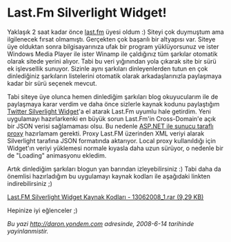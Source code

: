 # Last.Fm Silverlight Widget!
Yaklaşık 2 saat kadar önce
[last.fm](http://www.lastfm.com.tr/user/daronyondem/) üyesi oldum :)
Siteyi çok duymuştum ama ilgilenecek fırsat olmamıştı. Gerçekten çok
başarılı bir altyapısı var. Siteye üye olduktan sonra bilgisayarınıza
ufak bir program yüklüyorsunuz ve ister Windows Media Player ile ister
Winamp ile çaldığınız tüm şarkılar otomatik olarak sitede yerini alıyor.
Tabi bu veri yığınından yola çıkarak site bir sürü ek işlevsellik
sunuyor. Sizinle aynı şarkıları dinleyenlerden tutun en çok dinlediğiniz
şarkıların listelerini otomatik olarak arkadaşlarınızla paylaşmaya kadar
bir sürü seçenek mevcut.

Tabi siteye üye olunca hemen dinlediğim şarkıları blog okuyucularım ile
de paylaşmaya karar verdim ve daha önce sizlerle kaynak kodunu
paylaştığım [Twitter Silverlight
Widget](http://daron.yondem.com/tr/post/02884a23-9355-4a2b-885a-4577f2003d08)'a
el atarak Last.Fm uyumlu hale getirdim. Yeni uygulamayı hazırlarkenki en
büyük sorun Last.Fm'in Cross-Domain'e açık bir JSON verisi sağlamaması
olsu. Bu nedenle [ASP.NET ile sunucu taraflı
proxy](http://daron.yondem.com/tr/post/40f51ce0-3ca2-4f47-815a-5071386cd640)
hazırlamam gerekti. Proxy Last.FM üzerinden XML veriyi alarak
Silverlight tarafına JSON formatında aktarıyor. Local proxy kullanıldığı
için Widget'ın veriyi yüklemesi normale kıyasla daha uzun sürüyor, o
nedenle bir de "Loading" animasyonu ekledim.

Artık dinlediğim şarkıları blogun yan barından izleyebilirsiniz :) Tabi
daha da önemlisi hazırladığım bu uygulamayı kaynak kodları ile aşağıdaki
linkten indirebilirsiniz ;)

[Last.FM Silverlight Widget Kaynak Kodları - 13062008\_1.rar (9,29
KB)](media/Last_Fm_Silverlight_Widget/13062008_1.rar)

Hepinize iyi eğlenceler ;)



*Bu yazi http://daron.yondem.com adresinde, 2008-6-14 tarihinde yayinlanmistir.*
